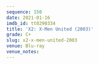 ```yaml
---
sequence: 150
date: 2021-01-16
imdb_id: tt0290334
title: 'X2: X-Men United (2003)'
grade: C+
slug: x2-x-men-united-2003
venue: Blu-ray
venue_notes:
---
```


